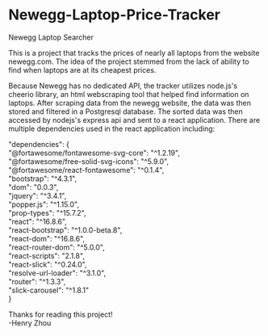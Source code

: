 # Newegg-Laptop-Price-Tracker
Newegg Laptop Searcher

This is a project that tracks the prices of nearly all laptops from the website newegg.com. The idea of the project stemmed from the lack
of ability to find when laptops are at its cheapest prices. 

Because Newegg has no dedicated API, the tracker utilizes node.js's cheerio library, an html webscraping tool that helped find information
on laptops. After scraping data from the newegg website, the data was then stored and filtered in a Postgresql database. The sorted data was
then accessed by nodejs's express api and sent to a react application. There are multiple dependencies used in the react application including:

"dependencies": {  
    "@fortawesome/fontawesome-svg-core": "^1.2.19",  
    "@fortawesome/free-solid-svg-icons": "^5.9.0",  
    "@fortawesome/react-fontawesome": "^0.1.4",  
    "bootstrap": "^4.3.1",  
    "dom": "0.0.3",  
    "jquery": "^3.4.1",  
    "popper.js": "^1.15.0",  
    "prop-types": "^15.7.2",  
    "react": "^16.8.6",  
    "react-bootstrap": "^1.0.0-beta.8",  
    "react-dom": "^16.8.6",  
    "react-router-dom": "^5.0.0",  
    "react-scripts": "2.1.8",  
    "react-slick": "^0.24.0",  
    "resolve-url-loader": "^3.1.0",  
    "router": "^1.3.3",  
    "slick-carousel": "^1.8.1"  
  }  
    
 Thanks for reading this project!  
 -Henry Zhou
  

